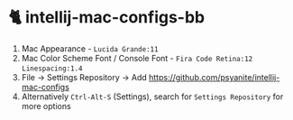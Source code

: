 # 🐈 intellij-mac-configs-bb

1. Mac Appearance - `Lucida Grande:11`
1. Mac Color Scheme Font / Console Font - `Fira Code Retina:12` `Linespacing:1.4`
1. File -> Settings Repository -> Add https://github.com/psyanite/intellij-mac-configs
1. Alternatively `Ctrl-Alt-S` (Settings), search for `Settings Repository` for more options
